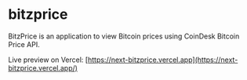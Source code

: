 # bitzprice
BitzPrice is an application to view Bitcoin prices using CoinDesk Bitcoin Price API.

Live preview on Vercel: [https://next-bitzprice.vercel.app](https://next-bitzprice.vercel.app/)
